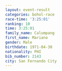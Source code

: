 ```yaml
---
layout: event-result 
categories: bohol-race 
race-time: '3:25:01'
ranking: 10
time: 3:25:01
family_name: Calumpang
first_name: Mariano
gender: Male
birthdate: 1971-04-30
nationality: PHI
bib_number: 2143
city: San Fernando City
---
```

